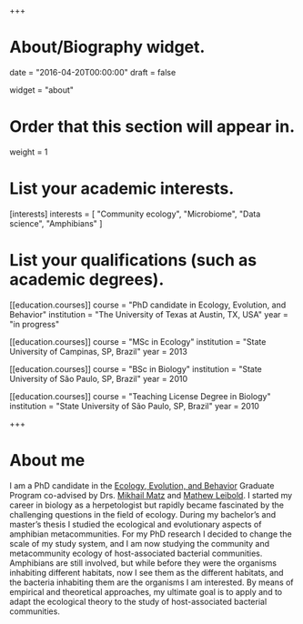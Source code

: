 +++
# About/Biography widget.

date = "2016-04-20T00:00:00"
draft = false

widget = "about"

# Order that this section will appear in.
weight = 1

# List your academic interests.
[interests]
  interests = [
    "Community ecology",
    "Microbiome",
    "Data science",
    "Amphibians"
  ]

# List your qualifications (such as academic degrees).
[[education.courses]]
  course = "PhD candidate in Ecology, Evolution, and Behavior"
  institution = "The University of Texas at Austin, TX, USA"
  year = "in progress"

[[education.courses]]
  course = "MSc in Ecology"
  institution = "State University of Campinas, SP, Brazil"
  year = 2013

[[education.courses]]
  course = "BSc in Biology"
  institution = "State University of São Paulo, SP, Brazil"
  year = 2010

[[education.courses]]
  course = "Teaching License Degree in Biology"
  institution = "State University of São Paulo, SP, Brazil"
  year = 2010
 
+++

# About me

I am a PhD candidate in the [Ecology, Evolution, and Behavior](//https://cns.utexas.edu/eeb-graduate-program/) Graduate Program co-advised by Drs. [Mikhail Matz](//https://matzlab.weebly.com//) and [Mathew Leibold](//http://www.leiboldlab.com//). I started my career in biology as a herpetologist but rapidly became fascinated by the challenging questions in the field of ecology. During my bachelor’s and master’s thesis I studied the ecological and evolutionary aspects of amphibian metacommunities. For my PhD research I decided to change the scale of my study system, and I am now studying the community and metacommunity ecology of host-associated bacterial communities. Amphibians are still involved, but while before they were the organisms inhabiting different habitats, now I see them as the different habitats, and the bacteria inhabiting them are the organisms I am interested. By means of empirical and theoretical approaches, my ultimate goal is to apply and to adapt the ecological theory to the study of host-associated bacterial communities.